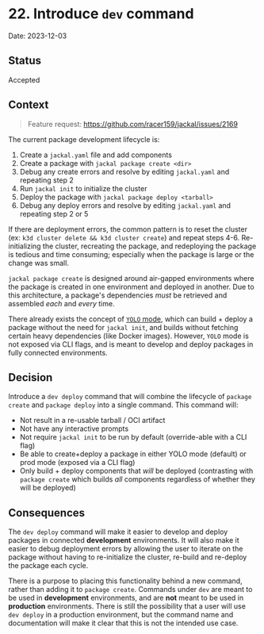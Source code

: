 # 22. Introduce `dev` command

Date: 2023-12-03

## Status

Accepted

## Context

> Feature request: <https://github.com/racer159/jackal/issues/2169>

The current package development lifecycle is:

1. Create a `jackal.yaml` file and add components
2. Create a package with `jackal package create <dir>`
3. Debug any create errors and resolve by editing `jackal.yaml` and repeating step 2
4. Run `jackal init` to initialize the cluster
5. Deploy the package with `jackal package deploy <tarball>`
6. Debug any deploy errors and resolve by editing `jackal.yaml` and repeating step 2 or 5

If there are deployment errors, the common pattern is to reset the cluster (ex: `k3d cluster delete && k3d cluster create`) and repeat steps 4-6. Re-initializing the cluster, recreating the package, and redeploying the package is tedious and time consuming; especially when the package is large or the change was small.

`jackal package create` is designed around air-gapped environments where the package is created in one environment and deployed in another. Due to this architecture, a package's dependencies _must_ be retrieved and assembled _each_ and _every_ time.

There already exists the concept of [`YOLO` mode](0010-yolo-mode.md), which can build + deploy a package without the need for `jackal init`, and builds without fetching certain heavy dependencies (like Docker images). However, `YOLO` mode is not exposed via CLI flags, and is meant to develop and deploy packages in fully connected environments.

## Decision

Introduce a `dev deploy` command that will combine the lifecycle of `package create` and `package deploy` into a single command. This command will:

- Not result in a re-usable tarball / OCI artifact
- Not have any interactive prompts
- Not require `jackal init` to be run by default (override-able with a CLI flag)
- Be able to create+deploy a package in either YOLO mode (default) or prod mode (exposed via a CLI flag)
- Only build + deploy components that _will_ be deployed (contrasting with `package create` which builds _all_ components regardless of whether they will be deployed)

## Consequences

The `dev deploy` command will make it easier to develop and deploy packages in connected **development** environments. It will also make it easier to debug deployment errors by allowing the user to iterate on the package without having to re-initialize the cluster, re-build and re-deploy the package each cycle.

There is a purpose to placing this functionality behind a new command, rather than adding it to `package create`. Commands under `dev` are meant to be used in **development** environments, and are **not** meant to be used in **production** environments. There is still the possibility that a user will use `dev deploy` in a production environment, but the command name and documentation will make it clear that this is not the intended use case.
